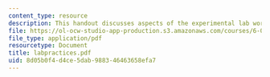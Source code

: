 ```yaml
---
content_type: resource
description: This handout discusses aspects of the experimental lab work.
file: https://ol-ocw-studio-app-production.s3.amazonaws.com/courses/6-002-circuits-and-electronics-spring-2007/8d05b0f4d4ce5dab988346463658efa7_labpractices.pdf
file_type: application/pdf
resourcetype: Document
title: labpractices.pdf
uid: 8d05b0f4-d4ce-5dab-9883-46463658efa7
---
```

